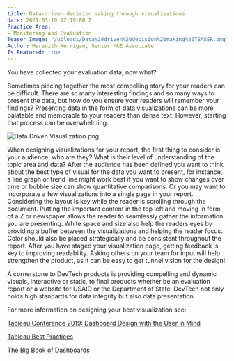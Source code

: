 ```yaml
---
title: Data-driven decision making through visualizations
date: 2021-03-19 12:19:00 Z
Practice Area:
- Monitoring and Evaluation
Teaser Image: "/uploads/Data%20driven%20decision%20making%20TEASER.png"
Author: Meredith Kerrigan, Senior M&E Associate
Is Featured: true
---
```


You have collected your evaluation data, now what? 


Sometimes piecing together the most compelling story for your readers can be difficult. There are so many interesting findings and so many ways to present the data, but how do you ensure your readers will remember your findings? Presenting data in the form of data visualizations can be more palatable and memorable to your readers than dense text. However, starting that process can be overwhelming. 

![Data Driven Visualization.png](/uploads/Data%20Driven%20Visualization.png)

When designing visualizations for your report, the first thing to consider is your audience, who are they? What is their level of understanding of the topic area and data? After the audience has been defined you want to think about the best type of visual for the data you want to present, for instance, a line graph or trend line might work best if you want to show changes over time or bubble size can show quantitative comparisons. Or you may want to incorporate a few visualizations into a single page in your report. Considering the layout is key while the reader is scrolling through the document. Putting the important content in the top left and moving in form of a Z or newspaper allows the reader to seamlessly gather the information you are presenting. White space and size also help the readers eyes by providing a buffer between the visualizations and helping the reader focus. Color should also be placed strategically and be consistent throughout the report. After you have staged your visualization page, getting feedback is key to improving readability. Asking others on your team for input will help strengthen the product, as it can be easy to get tunnel vision for the design!  

A cornerstone to DevTech products is providing compelling and dynamic visuals, interactive or static, to final products whether be an evaluation report or a website for USAID or the Department of State. DevTech not only holds high standards for data integrity but also data presentation. 

For more information on designing your best visualization see:

[Tableau Conference 2019:  Dashboard Design with the User in Mind
](https://mkt.tableau.com/tc19/session-materials/presentations/19BI-047_Dashboard%20Design%20with%20the%20User%20in%20Mind.pdf)


[Tableau Best Practices](https://help.tableau.com/current/blueprint/en-us/bp_visual_best_practices.htm)


[The Big Book of Dashboards ](https://bigbookofdashboards.com/) 


